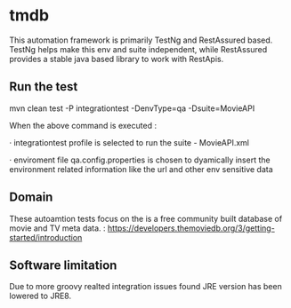 # tmdb
This automation framework is primarily TestNg and RestAssured based. TestNg helps make this env and suite independent, while RestAssured provides a stable java based library to work with RestApis.

## Run the test 
mvn clean test  -P integrationtest -DenvType=qa -Dsuite=MovieAPI

When the above command is executed :

· integrationtest profile is selected to run the suite - MovieAPI.xml

· enviroment file qa.config.properties is chosen to dyamically insert the environment related information like the url and other env sensitive data

## Domain
These autoamtion tests focus on the  is a free community built database of movie and TV meta data. : https://developers.themoviedb.org/3/getting-started/introduction

## Software limitation
Due to more groovy realted integration issues found JRE version has been lowered to JRE8.
